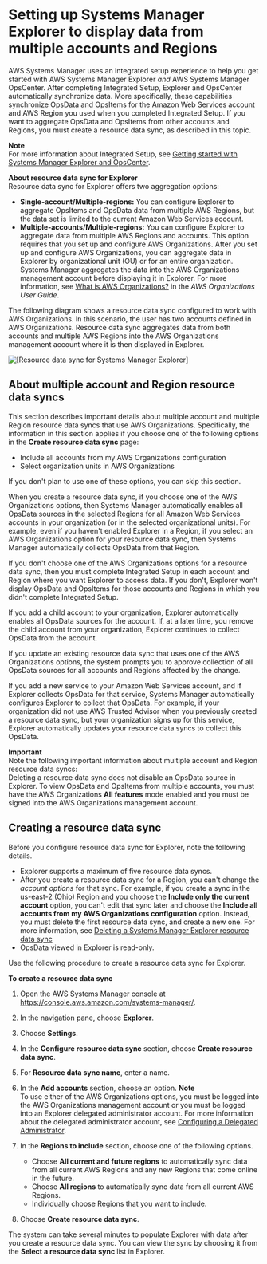 # Setting up Systems Manager Explorer to display data from multiple accounts and Regions<a name="Explorer-resource-data-sync"></a>

AWS Systems Manager uses an integrated setup experience to help you get started with AWS Systems Manager Explorer *and* AWS Systems Manager OpsCenter\. After completing Integrated Setup, Explorer and OpsCenter automatically synchronize data\. More specifically, these capabilities synchronize OpsData and OpsItems for the Amazon Web Services account and AWS Region you used when you completed Integrated Setup\. If you want to aggregate OpsData and OpsItems from other accounts and Regions, you must create a resource data sync, as described in this topic\.

**Note**  
For more information about Integrated Setup, see [Getting started with Systems Manager Explorer and OpsCenter](Explorer-setup.md)\.

**About resource data sync for Explorer**  
Resource data sync for Explorer offers two aggregation options:
+ **Single\-account/Multiple\-regions:** You can configure Explorer to aggregate OpsItems and OpsData data from multiple AWS Regions, but the data set is limited to the current Amazon Web Services account\.
+ **Multiple\-accounts/Multiple\-regions:** You can configure Explorer to aggregate data from multiple AWS Regions and accounts\. This option requires that you set up and configure AWS Organizations\. After you set up and configure AWS Organizations, you can aggregate data in Explorer by organizational unit \(OU\) or for an entire organization\. Systems Manager aggregates the data into the AWS Organizations management account before displaying it in Explorer\. For more information, see [What is AWS Organizations?](https://docs.aws.amazon.com/organizations/latest/userguide/) in the *AWS Organizations User Guide*\.

The following diagram shows a resource data sync configured to work with AWS Organizations\. In this scenario, the user has two accounts defined in AWS Organizations\. Resource data sync aggregates data from both accounts and multiple AWS Regions into the AWS Organizations management account where it is then displayed in Explorer\.

![\[Resource data sync for Systems Manager Explorer\]](http://docs.aws.amazon.com/systems-manager/latest/userguide/images/ExplorerSyncFromSource.png)

## About multiple account and Region resource data syncs<a name="Explorer-resource-data-sync-multiple-accounts-and-regions"></a>

This section describes important details about multiple account and multiple Region resource data syncs that use AWS Organizations\. Specifically, the information in this section applies if you choose one of the following options in the **Create resource data sync** page:
+ Include all accounts from my AWS Organizations configuration
+ Select organization units in AWS Organizations

If you don't plan to use one of these options, you can skip this section\.

When you create a resource data sync, if you choose one of the AWS Organizations options, then Systems Manager automatically enables all OpsData sources in the selected Regions for all Amazon Web Services accounts in your organization \(or in the selected organizational units\)\. For example, even if you haven't enabled Explorer in a Region, if you select an AWS Organizations option for your resource data sync, then Systems Manager automatically collects OpsData from that Region\. 

If you don't choose one of the AWS Organizations options for a resource data sync, then you must complete Integrated Setup in each account and Region where you want Explorer to access data\. If you don't, Explorer won't display OpsData and OpsItems for those accounts and Regions in which you didn't complete Integrated Setup\.

If you add a child account to your organization, Explorer automatically enables all OpsData sources for the account\. If, at a later time, you remove the child account from your organization, Explorer continues to collect OpsData from the account\. 

If you update an existing resource data sync that uses one of the AWS Organizations options, the system prompts you to approve collection of all OpsData sources for all accounts and Regions affected by the change\.

If you add a new service to your Amazon Web Services account, and if Explorer collects OpsData for that service, Systems Manager automatically configures Explorer to collect that OpsData\. For example, if your organization did not use AWS Trusted Advisor when you previously created a resource data sync, but your organization signs up for this service, Explorer automatically updates your resource data syncs to collect this OpsData\.

**Important**  
Note the following important information about multiple account and Region resource data syncs:  
Deleting a resource data sync does not disable an OpsData source in Explorer\. 
To view OpsData and OpsItems from multiple accounts, you must have the AWS Organizations **All features** mode enabled and you must be signed into the AWS Organizations management account\.

## Creating a resource data sync<a name="Explorer-resource-data-sync-configuring-multi"></a>

Before you configure resource data sync for Explorer, note the following details\.
+ Explorer supports a maximum of five resource data syncs\.
+ After you create a resource data sync for a Region, you can't change the *account options* for that sync\. For example, if you create a sync in the us\-east\-2 \(Ohio\) Region and you choose the **Include only the current account** option, you can't edit that sync later and choose the **Include all accounts from my AWS Organizations configuration** option\. Instead, you must delete the first resource data sync, and create a new one\. For more information, see [Deleting a Systems Manager Explorer resource data sync](Explorer-using-resource-data-sync-delete.md)
+ OpsData viewed in Explorer is read\-only\.

Use the following procedure to create a resource data sync for Explorer\.

**To create a resource data sync**

1. Open the AWS Systems Manager console at [https://console\.aws\.amazon\.com/systems\-manager/](https://console.aws.amazon.com/systems-manager/)\.

1. In the navigation pane, choose **Explorer**\.

1. Choose **Settings**\.

1. In the **Configure resource data sync** section, choose **Create resource data sync**\.

1. For **Resource data sync name**, enter a name\.

1. In the **Add accounts** section, choose an option\.
**Note**  
To use either of the AWS Organizations options, you must be logged into the AWS Organizations management account or you must be logged into an Explorer delegated administrator account\. For more information about the delegated administrator account, see [Configuring a Delegated Administrator](Explorer-setup-delegated-administrator.md)\.

1. In the **Regions to include** section, choose one of the following options\.
   + Choose **All current and future regions** to automatically sync data from all current AWS Regions and any new Regions that come online in the future\.
   + Choose **All regions** to automatically sync data from all current AWS Regions\.
   + Individually choose Regions that you want to include\.

1. Choose **Create resource data sync**\.

The system can take several minutes to populate Explorer with data after you create a resource data sync\. You can view the sync by choosing it from the **Select a resource data sync** list in Explorer\.